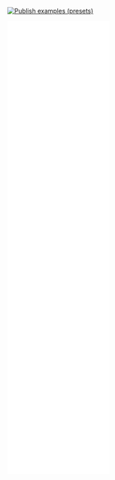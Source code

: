 <!-- Profile README for Kaj Kowalski -->

[![Publish examples (presets)](https://github.com/kjanat/kjanat/actions/workflows/metrics.yml/badge.svg?branch=master)][Metrics Workflow]

<!-- <div align="center">
  <img src="https://readme-typing-svg.demolab.com?font=Fira+Code&duration=2000&pause=1000&color=00F7FF&center=true&vCenter=true&multiline=true&width=435&lines=Code%2C+Sleep%2C+Push%2C+Repeat" alt="Typing SVG" />
</div>

---

### 🧠 Tech Stack
```bash
OS:      Linux / Windows
Shell:   Bash / PowerShell
Editor:  VSCode / Vim
Back:    Node.js / Go / Python
Front:   HTML / Tailwind / React
DB:      PostgreSQL / MongoDB / Redis
Other:   Docker / Git / Nginx / TrueNAS / Nextcloud
```

---

### 📈 GitHub Stats

<div align="center">
  <img src="https://github-readme-stats.vercel.app/api?username=kjanat&show_icons=true&theme=tokyonight&hide=issues" />
  <img src="https://github-readme-stats.vercel.app/api/top-langs/?username=kjanat&layout=compact&theme=tokyonight&hide=html,css" />
</div>

---

### 🔥 Streaks

<div align="center">
  <img src="https://github-readme-streak-stats.herokuapp.com?user=kjanat&theme=tokyonight&hide_border=true" />
</div>

### 📫 Reach Me

> Nope. -->

![Metrics](https://raw.githubusercontent.com/kjanat/kjanat/master/github-metrics.svg)

<!-- Links -->
[Metrics Workflow]: https://github.com/kjanat/kjanat/actions/workflows/metrics.yml
